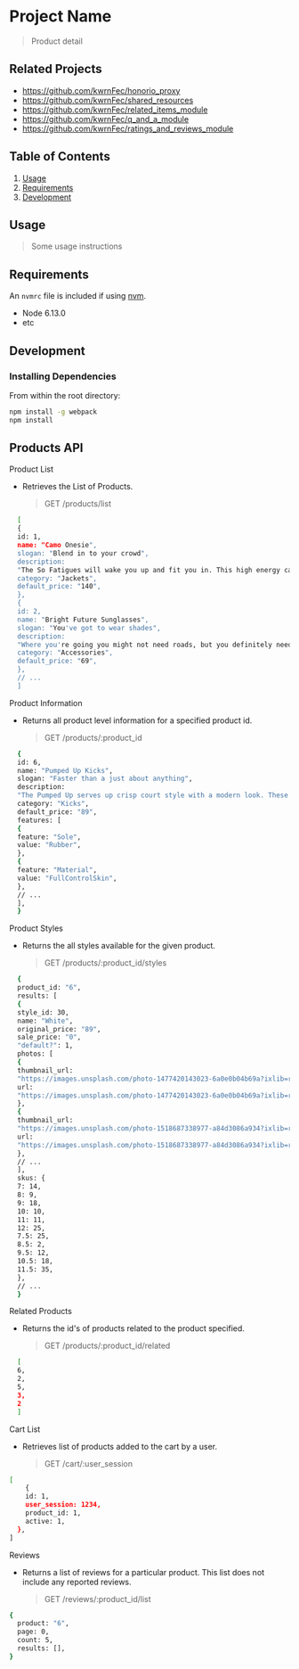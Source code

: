 # Project Name

> Product detail

## Related Projects

- https://github.com/kwrnFec/honorio_proxy
- https://github.com/kwrnFec/shared_resources
- https://github.com/kwrnFec/related_items_module
- https://github.com/kwrnFec/q_and_a_module
- https://github.com/kwrnFec/ratings_and_reviews_module

## Table of Contents

1. [Usage](#Usage)
1. [Requirements](#requirements)
1. [Development](#development)

## Usage

> Some usage instructions

## Requirements

An `nvmrc` file is included if using [nvm](https://github.com/creationix/nvm).

- Node 6.13.0
- etc

## Development

### Installing Dependencies

From within the root directory:

```sh
npm install -g webpack
npm install
```

## Products API

Product List

- Retrieves the List of Products.
  > GET /products/list

```sh
  [
  {
  id: 1,
  name: "Camo Onesie",
  slogan: "Blend in to your crowd",
  description:
  "The So Fatigues will wake you up and fit you in. This high energy camo will have you blending in to even the wildest surroundings.",
  category: "Jackets",
  default_price: "140",
  },
  {
  id: 2,
  name: "Bright Future Sunglasses",
  slogan: "You've got to wear shades",
  description:
  "Where you're going you might not need roads, but you definitely need some shades. Give those baby blues a rest and let the future shine bright on these timeless lenses.",
  category: "Accessories",
  default_price: "69",
  },
  // ...
  ]
```

Product Information

- Returns all product level information for a specified product id.
  > GET /products/:product_id

```sh
  {
  id: 6,
  name: "Pumped Up Kicks",
  slogan: "Faster than a just about anything",
  description:
  "The Pumped Up serves up crisp court style with a modern look. These shoes show off tennis-whites shades and are constructed with a supple leather upper and a classic rubber cupsole.",
  category: "Kicks",
  default_price: "89",
  features: [
  {
  feature: "Sole",
  value: "Rubber",
  },
  {
  feature: "Material",
  value: "FullControlSkin",
  },
  // ...
  ],
  }
```

Product Styles

- Returns the all styles available for the given product.
  > GET /products/:product_id/styles

```sh
  {
  product_id: "6",
  results: [
  {
  style_id: 30,
  name: "White",
  original_price: "89",
  sale_price: "0",
  "default?": 1,
  photos: [
  {
  thumbnail_url:
  "https://images.unsplash.com/photo-1477420143023-6a0e0b04b69a?ixlib=rb-1.2.1&ixid=eyJhcHBfaWQiOjEyMDd9&auto=format&fit=crop&w=300&q=80",
  url:
  "https://images.unsplash.com/photo-1477420143023-6a0e0b04b69a?ixlib=rb-1.2.1&ixid=eyJhcHBfaWQiOjEyMDd9&auto=format&fit=crop&w=1650&q=80",
  },
  {
  thumbnail_url:
  "https://images.unsplash.com/photo-1518687338977-a84d3086a934?ixlib=rb-1.2.1&ixid=eyJhcHBfaWQiOjEyMDd9&auto=format&fit=crop&w=300&q=80",
  url:
  "https://images.unsplash.com/photo-1518687338977-a84d3086a934?ixlib=rb-1.2.1&ixid=eyJhcHBfaWQiOjEyMDd9&auto=format&fit=crop&w=652&q=80",
  },
  // ...
  ],
  skus: {
  7: 14,
  8: 9,
  9: 18,
  10: 10,
  11: 11,
  12: 25,
  7.5: 25,
  8.5: 2,
  9.5: 12,
  10.5: 18,
  11.5: 35,
  },
  // ...
  }
```

Related Products

- Returns the id's of products related to the product specified.
  > GET /products/:product_id/related

```sh
  [
  6,
  2,
  5,
  3,
  2
  ]
```

Cart List

- Retrieves list of products added to the cart by a user.
  > GET /cart/:user_session

```sh
[
    {
    id: 1,
    user_session: 1234,
    product_id: 1,
    active: 1,
  },
]
```

Reviews

- Returns a list of reviews for a particular product. This list does not include any reported reviews.
  > GET /reviews/:product_id/list

```sh
{
  product: "6",
  page: 0,
  count: 5,
  results: [],
}
```
